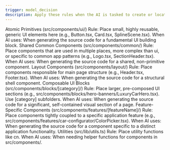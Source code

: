 ```yaml
---
trigger: model_decision
description: Apply these rules when the AI is tasked to create or locate the source code of a new reusable React component that will be used in the actual product pages (landing pages, product pages, etc.).
---
```


Atomic Primitives (src/components/ui/)
Rule: Place small, highly reusable, generic UI elements here (e.g., Button.tsx, Card.tsx, SplineScene.tsx).
When AI uses: When generating the source code for a fundamental UI building block.
Shared Common Components (src/components/common/)
Rule: Place components that are used in multiple places, more complex than ui, or specific to common app patterns (e.g., Logo.tsx, SectionHeader.tsx).
When AI uses: When generating the source code for a shared, non-primitive component.
Layout Components (src/components/layout/)
Rule: Place components responsible for main page structure (e.g., Header.tsx, Footer.tsx).
When AI uses: When generating the source code for a structural shell component.
Composable UI Blocks (src/components/blocks/[category]/)
Rule: Place larger, pre-composed UI sections (e.g., src/components/blocks/hero-banners/LuxuryCarHero.tsx). Use [category] subfolders.
When AI uses: When generating the source code for a significant, self-contained visual section of a page.
Feature-Specific Components (src/components/features/[featureName]/)
Rule: Place components tightly coupled to a specific application feature (e.g., src/components/features/car-configurator/ColorPicker.tsx).
When AI uses: When generating the source code for a component specific to a distinct application functionality.
Utilities (src/lib/utils.ts)
Rule: Place utility functions like cn.
When AI uses: When needing helper functions for components in src/components/.